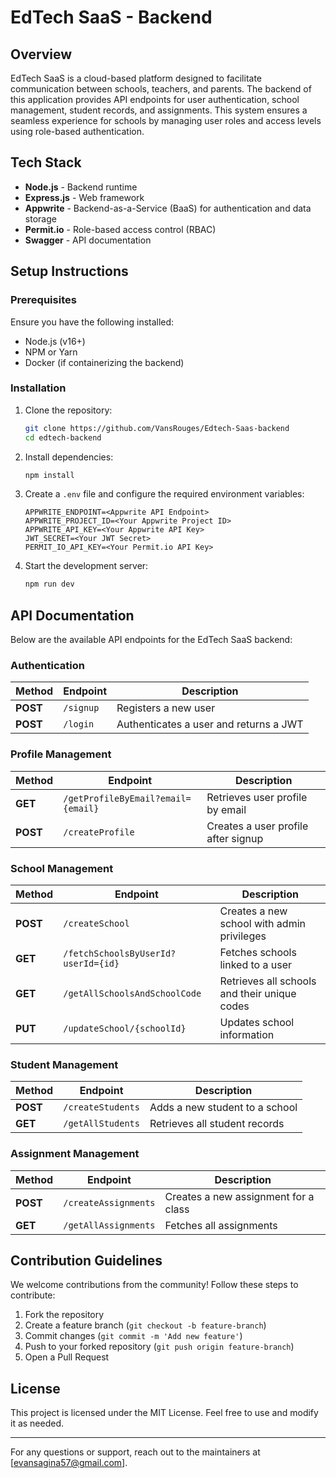 # EdTech SaaS - Backend

## Overview
EdTech SaaS is a cloud-based platform designed to facilitate communication between schools, teachers, and parents. The backend of this application provides API endpoints for user authentication, school management, student records, and assignments. This system ensures a seamless experience for schools by managing user roles and access levels using role-based authentication.

## Tech Stack
- **Node.js** - Backend runtime
- **Express.js** - Web framework
- **Appwrite** - Backend-as-a-Service (BaaS) for authentication and data storage
- **Permit.io** - Role-based access control (RBAC)
- **Swagger** - API documentation

## Setup Instructions

### Prerequisites
Ensure you have the following installed:
- Node.js (v16+)
- NPM or Yarn
- Docker (if containerizing the backend)

### Installation
1. Clone the repository:
   ```sh
   git clone https://github.com/VansRouges/Edtech-Saas-backend
   cd edtech-backend
   ```
2. Install dependencies:
   ```sh
   npm install
   ```
3. Create a `.env` file and configure the required environment variables:
   ```env
   APPWRITE_ENDPOINT=<Appwrite API Endpoint>
   APPWRITE_PROJECT_ID=<Your Appwrite Project ID>
   APPWRITE_API_KEY=<Your Appwrite API Key>
   JWT_SECRET=<Your JWT Secret>
   PERMIT_IO_API_KEY=<Your Permit.io API Key>
   ```
4. Start the development server:
   ```sh
   npm run dev
   ```

## API Documentation
Below are the available API endpoints for the EdTech SaaS backend:

### Authentication
| Method | Endpoint | Description |
|--------|---------|-------------|
| **POST** | `/signup` | Registers a new user |
| **POST** | `/login` | Authenticates a user and returns a JWT |

### Profile Management
| Method | Endpoint | Description |
|--------|---------|-------------|
| **GET** | `/getProfileByEmail?email={email}` | Retrieves user profile by email |
| **POST** | `/createProfile` | Creates a user profile after signup |

### School Management
| Method | Endpoint | Description |
|--------|---------|-------------|
| **POST** | `/createSchool` | Creates a new school with admin privileges |
| **GET** | `/fetchSchoolsByUserId?userId={id}` | Fetches schools linked to a user |
| **GET** | `/getAllSchoolsAndSchoolCode` | Retrieves all schools and their unique codes |
| **PUT** | `/updateSchool/{schoolId}` | Updates school information |

### Student Management
| Method | Endpoint | Description |
|--------|---------|-------------|
| **POST** | `/createStudents` | Adds a new student to a school |
| **GET** | `/getAllStudents` | Retrieves all student records |

### Assignment Management
| Method | Endpoint | Description |
|--------|---------|-------------|
| **POST** | `/createAssignments` | Creates a new assignment for a class |
| **GET** | `/getAllAssignments` | Fetches all assignments |

## Contribution Guidelines
We welcome contributions from the community! Follow these steps to contribute:

1. Fork the repository
2. Create a feature branch (`git checkout -b feature-branch`)
3. Commit changes (`git commit -m 'Add new feature'`)
4. Push to your forked repository (`git push origin feature-branch`)
5. Open a Pull Request

## License
This project is licensed under the MIT License. Feel free to use and modify it as needed.

---
For any questions or support, reach out to the maintainers at [evansagina57@gmail.com].

